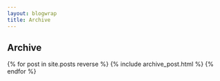 ```yaml
---
layout: blogwrap
title: Archive
---
```


<h2>Archive</h2>

{% for post in site.posts reverse %}
        {% include archive_post.html %}
{% endfor %}
  </ul>